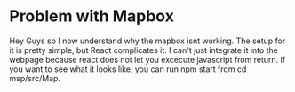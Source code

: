 # Problem with Mapbox

Hey Guys so I now understand why the mapbox isnt working. The setup for it is pretty simple, but React complicates it. I can't just integrate it into the webpage because react does not let you excecute javascript from return. If you want to see what it looks like, you can run npm start from cd msp/src/Map.
